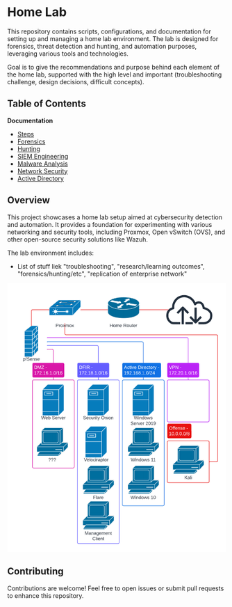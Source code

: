 # Home Lab

This repository contains scripts, configurations, and documentation for setting up and managing a home lab environment. The lab is designed for forensics, threat detection and hunting, and automation purposes, leveraging various tools and technologies.

Goal is to give the recommendations and purpose behind each element of the home lab, supported with the high level and important (troubleshooting challenge, design decisions, difficult concepts).

## Table of Contents

**Documentation**
- [Steps](Documentation/steps.md)
- [Forensics](Documentation/forensics.md)
- [Hunting](Documentation/hunting.md)
- [SIEM Engineering](Documentation/siem_engineering.md)
- [Malware Analysis](Documentation/malware_analysis.md)
- [Network Security](Documentation/network_security.md)
- [Active Directory](Documentation/active_directory.md)

## Overview

This project showcases a home lab setup aimed at cybersecurity detection and automation. It provides a foundation for experimenting with various networking and security tools, including Proxmox, Open vSwitch (OVS), and other open-source security solutions like Wazuh.

The lab environment includes:
- List of stuff liek "troubleshooting", "research/learning outcomes", "forensics/hunting/etc", "replication of enterprise network"

![Network Diagram](home_lab_network.png)

## Contributing

Contributions are welcome! Feel free to open issues or submit pull requests to enhance this repository.
